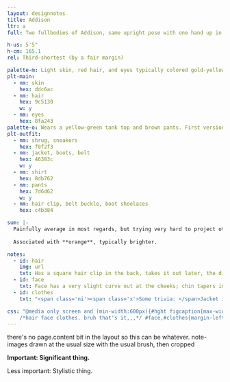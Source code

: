 ```yaml
---
layout: designnotes
title: Addison
ltr: a
full: Two fullbodies of Addison, same upright pose with one hand up in a loose fist and the other resting on her hip. In one version she frowns slightly, at attention; in the other, featuring an outfit upgrade, she's looking a lot more pleased with herself.

h-us: 5'5"
h-cm: 165.1
rel: Third-shortest (by a fair margin)

palette-m: Light skin, red hair, and eyes typically colored gold-yellow, hair, and eyes are all dark brown. Hair is straight and chin-length, clipped partially back with some volume on the sides.
plt-main:
  - nm: skin
    hex: ddc6ac
  - nm: hair
    hex: 9c5130
    w: y
  - nm: eyes
    hex: 8fa243
palette-o: Wears a yellow-green tank top and brown pants. First version has a white shrug and sneakers; second swaps both for a dark brown leather jacket and combat boots, plus a belt and pendant necklace.
plt-outfit:
  - nm: shrug, sneakers
    hex: f0f2f3
  - nm: jacket, boots, belt
    hex: 46383c
    w: y
  - nm: shirt
    hex: 8db762
  - nm: pants
    hex: 7d6d62
    w: y
  - nm: hair clip, belt buckle, boot shoelaces
    hex: c4b384

sum: |-
  Painfully average in most regards, but trying very hard to project otherwise. Later swaps some passive whites in her outit with darker leather, which she thinks makes her look pretty cool, and picks up a pendant necklace while she's at it.
  
  Associated with **orange**, typically brighter.

notes:
  - id: hair
    img: url
    txt: Has a square hair clip in the back, takes it out later, the difference is negligible.
  - id: face
    txt: Face has a very slight curve out at the cheeks; chin tapers in a point. Small nose, but not as flat as <a href='../kay-lin/designnotes'>Kay Lin</a>'s.
  - id: clothes
    txt: "<span class='ni'><span class='x'>Some trivia: </span>Jacket is loosely ripped off from an image search result of Katnis from <i>The Hunger Games</i> film. (Disclaimer: I only know about this series from pop culture osmosis (and people complaining about the movie). Seems like something Addison would be into, though, flaws and all.)</span>"

css: "@media only screen and (min-width:600px){#hght figcaption{max-width:9em;} #main{width:1185px; padding-right:50px;} body{width:2020px;}
	/*hair face clothes. bruh that's it,,,*/ #face,#clothes{margin-left:405px;} #clothes{margin-top:110px;} article img{margin-top:.5em;}}"
---
```

there's no page.content bit in the layout so this can be whatever. note-images drawn at the usual size with the usual brush, then cropped

**<span class='x'>Important: </span>Significant thing.**

<span class='ni'><span class='x'>Less important: </span>Stylistic thing.</span>